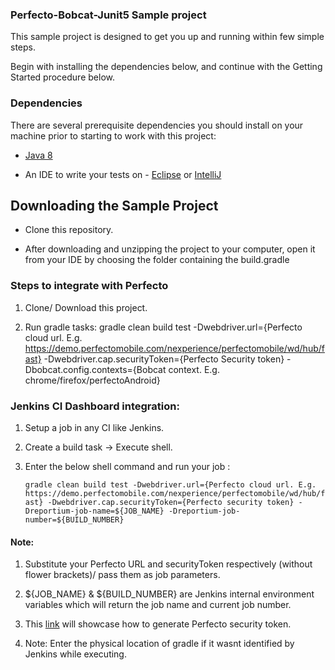 ### Perfecto-Bobcat-Junit5 Sample project

This sample project is designed to get you up and running within few simple steps.

Begin with installing the dependencies below, and continue with the Getting Started procedure below.

### Dependencies
There are several prerequisite dependencies you should install on your machine prior to starting to work with this project:

* [Java 8](http://www.oracle.com/technetwork/java/javase/downloads/jdk8-downloads-2133151.html)

* An IDE to write your tests on - [Eclipse](http://www.eclipse.org/downloads/packages/eclipse-ide-java-developers/marsr) or [IntelliJ](https://www.jetbrains.com/idea/download/#)


## Downloading the Sample Project

* Clone this repository.

* After downloading and unzipping the project to your computer, open it from your IDE by choosing the folder containing the build.gradle


### Steps to integrate with Perfecto </br>

1. Clone/ Download this project.</br>

2. Run gradle tasks: gradle clean build test -Dwebdriver.url={Perfecto cloud url. E.g. https://demo.perfectomobile.com/nexperience/perfectomobile/wd/hub/fast} -Dwebdriver.cap.securityToken={Perfecto Security token} -Dbobcat.config.contexts={Bobcat context. E.g. chrome/firefox/perfectoAndroid}</br>

### Jenkins CI Dashboard integration:
1. Setup a job in any CI like Jenkins.</br>
2. Create a build task -> Execute shell.</br>
3. Enter the below shell command and run your job :</br>

	`gradle clean build test -Dwebdriver.url={Perfecto cloud url. E.g. https://demo.perfectomobile.com/nexperience/perfectomobile/wd/hub/fast} -Dwebdriver.cap.securityToken={Perfecto security token} -Dreportium-job-name=${JOB_NAME} -Dreportium-job-number=${BUILD_NUMBER}` </br>

#### Note:

1. Substitute your Perfecto URL and securityToken respectively (without flower brackets)/ pass them as job parameters.</br>

2. ${JOB_NAME} & ${BUILD_NUMBER} are Jenkins internal environment variables which will return the job name and current job number.</br>

3. This [link](https://developers.perfectomobile.com/display/PD/Generate+security+tokens) will showcase how to generate Perfecto security token.</br>

4. Note: Enter the physical location of gradle if it wasnt identified by Jenkins while executing.</br>